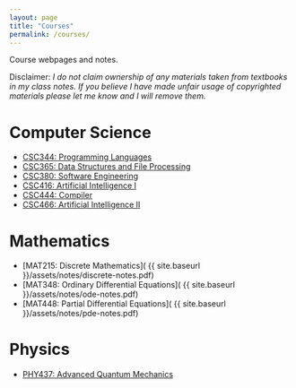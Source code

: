 ```yaml
---
layout: page
title: "Courses"
permalink: /courses/
---
```


Course webpages and notes.

Disclaimer: *I do not claim ownership of any materials taken from textbooks in my class notes. If you believe I have made unfair usage of copyrighted materials please let me know and I will remove them.*

# Computer Science

- [CSC344: Programming Languages](
    https://dwysocki.github.io/csc344/notes.html)
- [CSC365: Data Structures and File Processing](
    about:blank)
- [CSC380: Software Engineering](
    http://IRONKLADD.github.io/)
- [CSC416: Artificial Intelligence I](
    http://dwysocki.github.io/csc416/)
- [CSC444: Compiler](
    http://dwysocki.github.io/csc444/notes.html)
- [CSC466: Artificial Intelligence II](
    http://dwysocki.github.io/csc466/)

# Mathematics

- [MAT215: Discrete Mathematics](
    {{ site.baseurl }}/assets/notes/discrete-notes.pdf)
- [MAT348: Ordinary Differential Equations](
    {{ site.baseurl }}/assets/notes/ode-notes.pdf)
- [MAT448: Partial Differential Equations](
    {{ site.baseurl }}/assets/notes/pde-notes.pdf)

# Physics

- [PHY437: Advanced Quantum Mechanics](
    https://dwysocki.github.io/phy437/)
